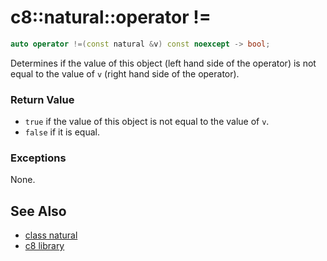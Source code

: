 # c8::natural::operator != #

```cpp
auto operator !=(const natural &v) const noexcept -> bool;
```

Determines if the value of this object (left hand side of the operator) is not equal to the value of `v` (right hand side of the operator).

### Return Value ###

* `true` if the value of this object is not equal to the value of `v`.
* `false` if it is equal.

### Exceptions ###

None.

## See Also ##

* [class natural](c8_natural)
* [c8 library](c8)

